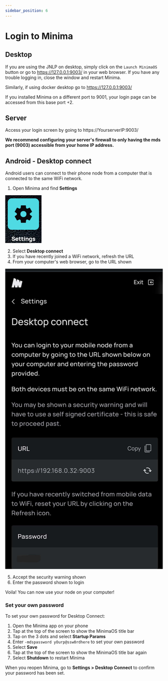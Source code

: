 ```yaml
---
sidebar_position: 6
---
```


# Login to Minima


## Desktop

If you are using the JNLP on desktop, simply click on the `Launch MinimaOS` button or go to https://127.0.0.1:9003/ in your web browser. If you have any trouble logging in, close the window and restart Minima. 

Similarly, if using docker desktop go to https://127.0.0.1:9003/ 

If you installed Minima on a different port to 9001, your login page can be accessed from this base port +2. 

## Server

Access your login screen by going to https://YourserverIP:9003/

**We recommend configuring your server's firewall to only having the mds port (9003) accessible from your home IP address.**

## Android - Desktop connect

Android users can connect to their phone node from a computer that is connected to the same WiFi network. 

1. Open Minima and find **Settings** 

![settings](/img/app/settingsicon.png#width10)

2. Select **Desktop connect**
3. If you have recently joined a WiFi network, refresh the URL
4. From your computer's web browser, go to the URL shown

![desktopconnect](/img/app/desktopconnect.png#width30)

5. Accept the security warning shown 
6. Enter the password shown to login 

Voila! You can now use your node on your computer!

### Set your own password

To set your own password for Desktop Connect:

1. Open the Minima app on your phone
2. Tap at the top of the screen to show the MinimaOS title bar
3. Tap on the 3 dots and select **Startup Params**
4. Enter `-mdspassword yOurp@ssw0rdhere` to set your own password
5. Select **Save**
5. Tap at the top of the screen to show the MinimaOS title bar again
6. Select **Shutdown** to restart Minima

When you reopen Minima, go to **Settings > Desktop Connect** to confirm your password has been set.